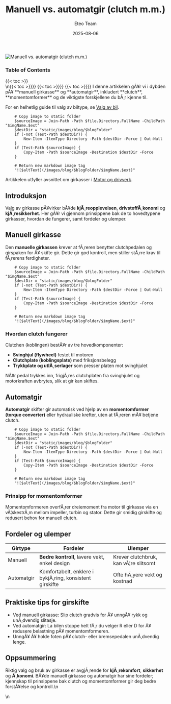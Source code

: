 ﻿---
title: "Manuell vs. automatgir (clutch m.m.)"
date: 2025-08-06
draft: false
author: "Eteo Team"
description: "En grundig artikkel om forskjellene mellom manuell girkasse og automatgir, inkludert clutch, momentomformer, fordeler og ulemper. Viktig kunnskap for teoriprøven i bil klasse B."
categories: ["Driving Theory"]
tags: ["driving", "theory", "safety"]
featured_image: "/images/blog/manuell-vs-automatgir/manuell-vs-automatgir-image.svg"
---

<div class="blog-content">
  <div class="featured-image">
    <img src="/images/blog/manuell-vs-automatgir/manuell-vs-automatgir-image.svg" alt="Manuell vs. automatgir (clutch m.m.)" class="img-fluid rounded">
  </div>

  <div class="toc-container mt-4 mb-4">
    <h3>Table of Contents</h3>
    {{< toc >}}
  </div>

  <div class="blog-body">\n{{< toc >}}}}
{{< toc >}}}}
{{< toc >}}}}
I denne artikkelen gÃ¥r vi i dybden pÃ¥ **manuell girkasse** og **automatgir**, inkludert **clutch**, **momentomformer** og de viktigste forskjellene du bÃ¸r kjenne til.
 
 For en helhetlig guide til valg av biltype, se [Valg av bil](/blogs/teori/valg-av-bil "Valg av bil - Fossil, hybrid eller elektrisk | Teorikurs").
 
 
        
        
        # Copy image to static folder
        $sourceImage = Join-Path -Path $file.Directory.FullName -ChildPath "$imgName.$ext"
        $destDir = "static/images/blog/$blogFolder"
        if (-not (Test-Path $destDir)) {
            New-Item -ItemType Directory -Path $destDir -Force | Out-Null
        }
        if (Test-Path $sourceImage) {
            Copy-Item -Path $sourceImage -Destination $destDir -Force
        }
        
        # Return new markdown image tag
        "![$altText](/images/blog/$blogFolder/$imgName.$ext)"
    

Artikkelen utfyller avsnittet om girkasser i [Motor og drivverk](/blogs/teori/bilens-tekniske-deler "Bilens tekniske deler: motor og drivverk").

## Introduksjon

Valg av girkasse pÃ¥virker bÃ¥de **kjÃ¸reopplevelsen**, **drivstoffÃ¸konomi** og **kjÃ¸resikkerhet**. Her gÃ¥r vi gjennom prinsippene bak de to hovedtypene girkasser, hvordan de fungerer, samt fordeler og ulemper.

## Manuell girkasse

Den **manuelle girkassen** krever at fÃ¸reren benytter clutchpedalen og girspaken for Ã¥ skifte gir. Dette gir god kontroll, men stiller stÃ¸rre krav til fÃ¸rerens ferdigheter.


        
        
        # Copy image to static folder
        $sourceImage = Join-Path -Path $file.Directory.FullName -ChildPath "$imgName.$ext"
        $destDir = "static/images/blog/$blogFolder"
        if (-not (Test-Path $destDir)) {
            New-Item -ItemType Directory -Path $destDir -Force | Out-Null
        }
        if (Test-Path $sourceImage) {
            Copy-Item -Path $sourceImage -Destination $destDir -Force
        }
        
        # Return new markdown image tag
        "![$altText](/images/blog/$blogFolder/$imgName.$ext)"
    

### Hvordan clutch fungerer

Clutchen (koblingen) bestÃ¥r av tre hovedkomponenter:

* **Svinghjul (flywheel)** festet til motoren
* **Clutchplate (koblingsplate)** med friksjonsbelegg
* **Trykkplate og utlÃ¸serlager** som presser platen mot svinghjulet

NÃ¥r pedal trykkes inn, frigjÃ¸res clutchplaten fra svinghjulet og motorkraften avbrytes, slik at gir kan skiftes.

## Automatgir

**Automatgir** skifter gir automatisk ved hjelp av en **momentomformer (torque converter)** eller hydrauliske krefter, uten at fÃ¸reren mÃ¥ betjene clutch.


        
        
        # Copy image to static folder
        $sourceImage = Join-Path -Path $file.Directory.FullName -ChildPath "$imgName.$ext"
        $destDir = "static/images/blog/$blogFolder"
        if (-not (Test-Path $destDir)) {
            New-Item -ItemType Directory -Path $destDir -Force | Out-Null
        }
        if (Test-Path $sourceImage) {
            Copy-Item -Path $sourceImage -Destination $destDir -Force
        }
        
        # Return new markdown image tag
        "![$altText](/images/blog/$blogFolder/$imgName.$ext)"
    

### Prinsipp for momentomformer

Momentomformeren overfÃ¸rer dreiemoment fra motor til girkasse via en vÃ¦skestrÃ¸m mellom impeller, turbin og stator. Dette gir smidig girskifte og redusert behov for manuell clutch.

## Fordeler og ulemper

| Girtype    | Fordeler                                        | Ulemper                              |
|------------|-------------------------------------------------|--------------------------------------|
| Manuell    | **Bedre kontroll**, lavere vekt, enkel design   | Krever clutchbruk, kan vÃ¦re slitsomt  |
| Automatgir | Komfortabelt, enklere i bykjÃ¸ring, konsistent girskifte | Ofte hÃ¸yere vekt og kostnad          |

## Praktiske tips for girskifte

* Ved manuell girkasse: Slip clutch gradvis for Ã¥ unngÃ¥ rykk og unÃ¸dvendig slitasje.
* Ved automatgir: La bilen stoppe helt fÃ¸r du velger R eller D for Ã¥ redusere belastning pÃ¥ momentomformeren.
* UnngÃ¥ Ã¥ holde foten pÃ¥ clutch- eller bremsepedalen unÃ¸dvendig lenge.

## Oppsummering

Riktig valg og bruk av girkasse er avgjÃ¸rende for **kjÃ¸rekomfort**, **sikkerhet** og **Ã¸konomi**. BÃ¥de manuell girkasse og automatgir har sine fordeler; kjennskap til prinsippene bak clutch og momentomformer gir deg bedre forstÃ¥else og kontroll.\n  </div>\n</div>
